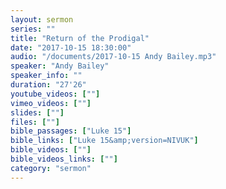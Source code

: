 ```yaml
---
layout: sermon
series: ""
title: "Return of the Prodigal"
date: "2017-10-15 18:30:00"
audio: "/documents/2017-10-15 Andy Bailey.mp3"
speaker: "Andy Bailey"
speaker_info: ""
duration: "27'26"
youtube_videos: [""]
vimeo_videos: [""]
slides: [""]
files: [""]
bible_passages: ["Luke 15"]
bible_links: ["Luke 15&amp;version=NIVUK"]
bible_videos: [""]
bible_videos_links: [""]
category: "sermon"
---
```

